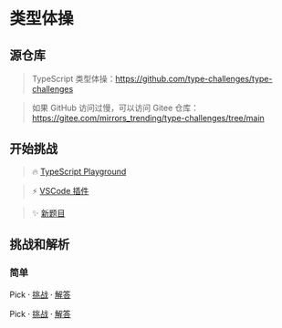 # 类型体操

## 源仓库

> TypeScript 类型体操：https://github.com/type-challenges/type-challenges

> 如果 GitHub 访问过慢，可以访问 Gitee 仓库：https://gitee.com/mirrors_trending/type-challenges/tree/main

## 开始挑战

> 🔥 [TypeScript Playground](https://www.typescriptlang.org/play?install-plugin=%40type-challenges%2Fplayground-plugin)

> ⚡️ [VSCode 插件](https://marketplace.visualstudio.com/items?itemName=YRM.type-challenges)

> ✨ [新题目](https://github.com/type-challenges/type-challenges/issues?q=is%3Aissue+is%3Aopen+label%3Anew-challenge)

## 挑战和解析

### 简单

Pick ⸱ [挑战](https://github.com/type-challenges/type-challenges/blob/main/questions/00004-easy-pick/README.md) ⸱ [解答](/questions/00004-easy-pick/README.md)

Pick ⸱ [挑战](https://github.com/type-challenges/type-challenges/blob/main/questions/00004-easy-pick/README.md) ⸱ [解答](/questions/00004-easy-pick/README.md)
